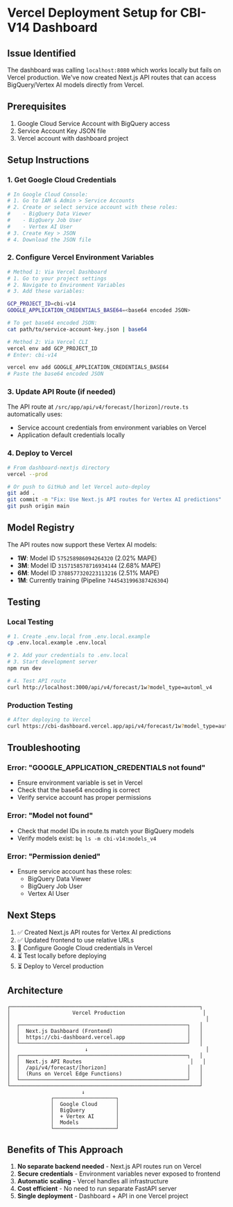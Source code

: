 # Vercel Deployment Setup for CBI-V14 Dashboard

## Issue Identified
The dashboard was calling `localhost:8080` which works locally but fails on Vercel production. We've now created Next.js API routes that can access BigQuery/Vertex AI models directly from Vercel.

## Prerequisites
1. Google Cloud Service Account with BigQuery access
2. Service Account Key JSON file
3. Vercel account with dashboard project

## Setup Instructions

### 1. Get Google Cloud Credentials

```bash
# In Google Cloud Console:
# 1. Go to IAM & Admin > Service Accounts
# 2. Create or select service account with these roles:
#    - BigQuery Data Viewer
#    - BigQuery Job User
#    - Vertex AI User
# 3. Create Key > JSON
# 4. Download the JSON file
```

### 2. Configure Vercel Environment Variables

```bash
# Method 1: Via Vercel Dashboard
# 1. Go to your project settings
# 2. Navigate to Environment Variables
# 3. Add these variables:

GCP_PROJECT_ID=cbi-v14
GOOGLE_APPLICATION_CREDENTIALS_BASE64=<base64 encoded JSON>

# To get base64 encoded JSON:
cat path/to/service-account-key.json | base64

# Method 2: Via Vercel CLI
vercel env add GCP_PROJECT_ID
# Enter: cbi-v14

vercel env add GOOGLE_APPLICATION_CREDENTIALS_BASE64
# Paste the base64 encoded JSON
```

### 3. Update API Route (if needed)

The API route at `/src/app/api/v4/forecast/[horizon]/route.ts` automatically uses:
- Service account credentials from environment variables on Vercel
- Application default credentials locally

### 4. Deploy to Vercel

```bash
# From dashboard-nextjs directory
vercel --prod

# Or push to GitHub and let Vercel auto-deploy
git add .
git commit -m "Fix: Use Next.js API routes for Vertex AI predictions"
git push origin main
```

## Model Registry

The API routes now support these Vertex AI models:

- **1W**: Model ID `575258986094264320` (2.02% MAPE)
- **3M**: Model ID `3157158578716934144` (2.68% MAPE)  
- **6M**: Model ID `3788577320223113216` (2.51% MAPE)
- **1M**: Currently training (Pipeline `7445431996387426304`)

## Testing

### Local Testing
```bash
# 1. Create .env.local from .env.local.example
cp .env.local.example .env.local

# 2. Add your credentials to .env.local
# 3. Start development server
npm run dev

# 4. Test API route
curl http://localhost:3000/api/v4/forecast/1w?model_type=automl_v4
```

### Production Testing
```bash
# After deploying to Vercel
curl https://cbi-dashboard.vercel.app/api/v4/forecast/1w?model_type=automl_v4
```

## Troubleshooting

### Error: "GOOGLE_APPLICATION_CREDENTIALS not found"
- Ensure environment variable is set in Vercel
- Check that the base64 encoding is correct
- Verify service account has proper permissions

### Error: "Model not found"
- Check that model IDs in route.ts match your BigQuery models
- Verify models exist: `bq ls -m cbi-v14:models_v4`

### Error: "Permission denied"
- Ensure service account has these roles:
  - BigQuery Data Viewer
  - BigQuery Job User
  - Vertex AI User

## Next Steps

1. ✅ Created Next.js API routes for Vertex AI predictions
2. ✅ Updated frontend to use relative URLs
3. 🔄 Configure Google Cloud credentials in Vercel
4. ⏳ Test locally before deploying
5. ⏳ Deploy to Vercel production

## Architecture

```
┌─────────────────────────────────────────────────────────────┐
│                    Vercel Production                         │
│                                                               │
│  ┌──────────────────────────────────────────────────────┐   │
│  │  Next.js Dashboard (Frontend)                        │   │
│  │  https://cbi-dashboard.vercel.app                    │   │
│  └──────────────────────────────────────────────────────┘   │
│                        ↓                                      │
│  ┌──────────────────────────────────────────────────────┐   │
│  │  Next.js API Routes                                   │   │
│  │  /api/v4/forecast/[horizon]                          │   │
│  │  (Runs on Vercel Edge Functions)                     │   │
│  └──────────────────────────────────────────────────────┘   │
└─────────────────────────────────────────────────────────────┘
                        ↓
              ┌────────────────────┐
              │  Google Cloud      │
              │  BigQuery          │
              │  + Vertex AI       │
              │  Models            │
              └────────────────────┘
```

## Benefits of This Approach

1. **No separate backend needed** - Next.js API routes run on Vercel
2. **Secure credentials** - Environment variables never exposed to frontend
3. **Automatic scaling** - Vercel handles all infrastructure
4. **Cost efficient** - No need to run separate FastAPI server
5. **Single deployment** - Dashboard + API in one Vercel project



